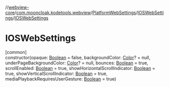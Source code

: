 //[webview-core](../../../../index.md)/[com.mooncloak.kodetools.webview](../../index.md)/[PlatformWebSettings](../index.md)/[IOSWebSettings](index.md)/[IOSWebSettings](-i-o-s-web-settings.md)

# IOSWebSettings

[common]\
constructor(opaque: [Boolean](https://kotlinlang.org/api/latest/jvm/stdlib/kotlin/-boolean/index.html) = false, backgroundColor: [Color](https://developer.android.com/reference/kotlin/androidx/compose/ui/graphics/Color.html)? = null, underPageBackgroundColor: [Color](https://developer.android.com/reference/kotlin/androidx/compose/ui/graphics/Color.html)? = null, bounces: [Boolean](https://kotlinlang.org/api/latest/jvm/stdlib/kotlin/-boolean/index.html) = true, scrollEnabled: [Boolean](https://kotlinlang.org/api/latest/jvm/stdlib/kotlin/-boolean/index.html) = true, showHorizontalScrollIndicator: [Boolean](https://kotlinlang.org/api/latest/jvm/stdlib/kotlin/-boolean/index.html) = true, showVerticalScrollIndicator: [Boolean](https://kotlinlang.org/api/latest/jvm/stdlib/kotlin/-boolean/index.html) = true, mediaPlaybackRequiresUserGesture: [Boolean](https://kotlinlang.org/api/latest/jvm/stdlib/kotlin/-boolean/index.html) = true)
